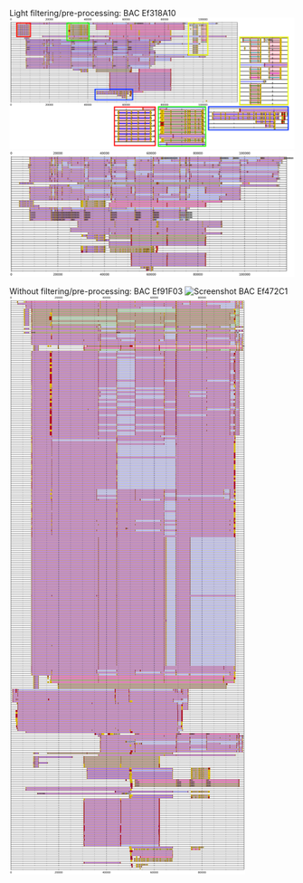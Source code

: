 Light filtering/pre-processing:
BAC Ef318A10
![Screenshot](../318A10_cov25_wORFs_wSynteny_wSpacing_wSplicing_normal_intron_filter_highlights2.png)
![Screenshot](./images/lrRNAseq_GAST_plot_example.png)

Without filtering/pre-processing:
BAC Ef91F03
![Screenshot](./images/91F03_cov25_wORFs_wSynteny_wSpacing_wSplicing_normal_100batch.png)
BAC Ef472C1
![Screenshot](./images/472C1_cov25_wORFs_wSynteny_wSpacing_wSplicing_normal_100batch.png)
